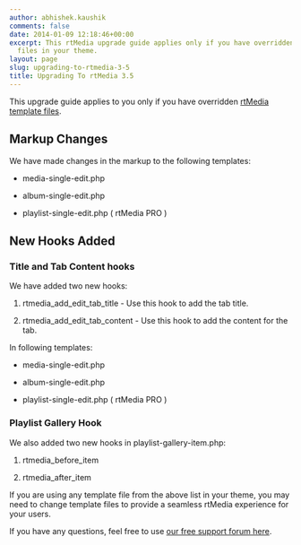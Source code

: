 ```yaml
---
author: abhishek.kaushik
comments: false
date: 2014-01-09 12:18:46+00:00
excerpt: This rtMedia upgrade guide applies only if you have overridden default template
  files in your theme.
layout: page
slug: upgrading-to-rtmedia-3-5
title: Upgrading To rtMedia 3.5
---
```


This upgrade guide applies to you only if you have overridden [rtMedia template files](https://rtcamp.com/rtmedia/docs/developer/templating-system/).


## Markup Changes


We have made changes in the markup to the following templates:



	
  * media-single-edit.php

	
  * album-single-edit.php

	
  * playlist-single-edit.php ( rtMedia PRO )




## New Hooks Added




### Title and Tab Content hooks


We have added two new hooks:



	
  1. rtmedia_add_edit_tab_title - Use this hook to add the tab title.

	
  2. rtmedia_add_edit_tab_content - Use this hook to add the content for the tab.


In following templates:

	
  * media-single-edit.php

	
  * album-single-edit.php

	
  * playlist-single-edit.php ( rtMedia PRO )




### Playlist Gallery Hook


We also added two new hooks in playlist-gallery-item.php:



	
  1. rtmedia_before_item

	
  2. rtmedia_after_item


If you are using any template file from the above list in your theme, you may need to change template files to provide a seamless rtMedia experience for your users.

If you have any questions, feel free to use [our free support forum here](https://rtcamp.com/support/forum/rtmedia/).
